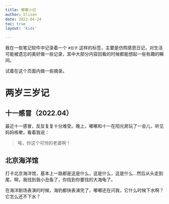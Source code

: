 ```yaml
---
title: 嘟嘟小记
author: Elizen
date: 2022-04-24
toc: true
layout: 'kids'

---
```


我在一些笔记软件中记录着一个 `#日子` 这样的标签，主要是仿照感恩日记，对生活可能被遗忘的美好做一些记录，其中大部分内容回看的时候都能想起一些有趣的瞬间。

试着在这个页面内做一些摘录。

# 两岁三岁记

## 十一感冒（2022.04）

最近十一感冒，反反复复十分难受。晚上，嘟嘟和十一在阳光房玩了一会儿，听见妈妈咳嗽，看着我说：

> 唉，你这个可怜的老婆啊！

## 北京海洋馆

打卡北京海洋馆，基本上一路都是这是什么，这是什么，这是什么…然后从头走到尾，啊，我找到我小丑鱼了，你找到你要找的大海龟了。

在海洋剧场表演的时候，海豹都快表演完了，嘟嘟还在问我，它什么时候下水啊？它怎么还不下水？